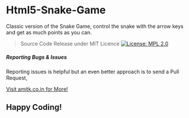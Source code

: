# Html5-Snake-Game

Classic version of the Snake Game, control the snake with the arrow keys and get as much points as you can.

>Source Code Release under MIT Licence
[![License: MPL 2.0](https://img.shields.io/badge/License-MPL%202.0-brightgreen.svg)](https://opensource.org/licenses/MPL-2.0)


##### Reporting Bugs & Issues

Reporting issues is helpful but an even better approach is to send a Pull Request,

[Visit amitk.co.in for More!](https://www.amitk.co.in)

Happy Coding!
---